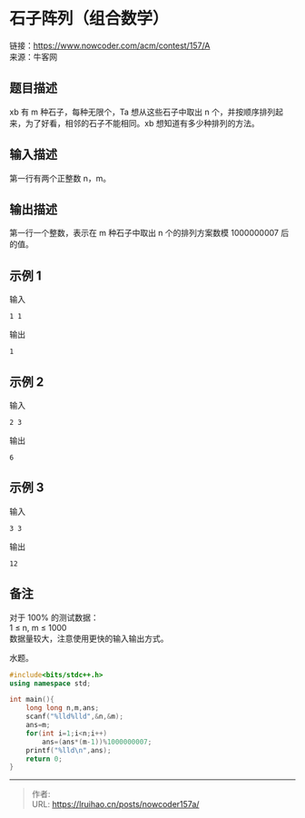 # 石子阵列（组合数学）


链接：<https://www.nowcoder.com/acm/contest/157/A>  
来源：牛客网

## 题目描述

xb 有 m 种石子，每种无限个，Ta 想从这些石子中取出 n 个，并按顺序排列起来，为了好看，相邻的石子不能相同。xb 想知道有多少种排列的方法。

## 输入描述

第一行有两个正整数 n，m。

## 输出描述

第一行一个整数，表示在 m 种石子中取出 n 个的排列方案数模 1000000007 后的值。

## 示例 1

输入

    1 1

输出

    1

## 示例 2

输入

    2 3

输出

    6

## 示例 3

输入

    3 3

输出

    12

## 备注

对于 100% 的测试数据：  
1 ≤ n, m ≤ 1000  
数据量较大，注意使用更快的输入输出方式。

水题。

<!-- markdownlint-disable MD046 -->

```cpp
#include<bits/stdc++.h>
using namespace std;

int main(){
    long long n,m,ans;
    scanf("%lld%lld",&n,&m);
    ans=m;
    for(int i=1;i<n;i++)
        ans=(ans*(m-1))%1000000007;
    printf("%lld\n",ans);
    return 0;
}

```


---

> 作者:   
> URL: https://lruihao.cn/posts/nowcoder157a/  

